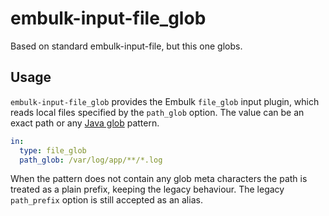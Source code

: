 # embulk-input-file_glob

Based on standard embulk-input-file, but this one globs.

Usage
-----

`embulk-input-file_glob` provides the Embulk `file_glob` input plugin, which reads local files specified by the `path_glob` option. The value can be an exact path or any [Java glob](https://docs.oracle.com/javase/8/docs/api/java/nio/file/FileSystem.html#getPathMatcher-java.lang.String-) pattern.

```yaml
in:
  type: file_glob
  path_glob: /var/log/app/**/*.log
```

When the pattern does not contain any glob meta characters the path is treated as a plain prefix, keeping the legacy behaviour. The legacy `path_prefix` option is still accepted as an alias.

